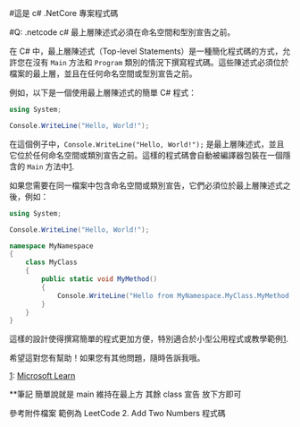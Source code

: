 #這是 c# .NetCore 專案程式碼

#Q: .netcode c# 最上層陳述式必須在命名空間和型別宣告之前。

在 C# 中，最上層陳述式（Top-level Statements）是一種簡化程式碼的方式，允許您在沒有 `Main` 方法和 `Program` 類別的情況下撰寫程式碼。這些陳述式必須位於檔案的最上層，並且在任何命名空間或型別宣告之前。

例如，以下是一個使用最上層陳述式的簡單 C# 程式：

```csharp
using System;

Console.WriteLine("Hello, World!");
```

在這個例子中，`Console.WriteLine("Hello, World!");` 是最上層陳述式，並且它位於任何命名空間或類別宣告之前。這樣的程式碼會自動被編譯器包裝在一個隱含的 `Main` 方法中[1](https://learn.microsoft.com/zh-tw/dotnet/csharp/fundamentals/program-structure/top-level-statements).

如果您需要在同一檔案中包含命名空間或類別宣告，它們必須位於最上層陳述式之後，例如：

```csharp
using System;

Console.WriteLine("Hello, World!");

namespace MyNamespace
{
    class MyClass
    {
        public static void MyMethod()
        {
            Console.WriteLine("Hello from MyNamespace.MyClass.MyMethod!");
        }
    }
}
```

這樣的設計使得撰寫簡單的程式更加方便，特別適合於小型公用程式或教學範例[1](https://learn.microsoft.com/zh-tw/dotnet/csharp/fundamentals/program-structure/top-level-statements).

希望這對您有幫助！如果您有其他問題，隨時告訴我哦。

[1](https://learn.microsoft.com/zh-tw/dotnet/csharp/fundamentals/program-structure/top-level-statements): [Microsoft Learn](https://learn.microsoft.com/zh-tw/dotnet/csharp/fundamentals/program-structure/top-level-statements)





**筆記
簡單說就是 main 維持在最上方
其餘 class 宣告 放下方即可

參考附件檔案
範例為 LeetCode 2. Add Two Numbers 程式碼

